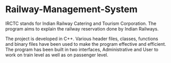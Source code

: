 # Railway-Management-System

IRCTC stands for Indian Railway Catering and Tourism Corporation. The program aims to explain the railway reservation done by Indian Railways. 

The project is developed in C++. Various header files, classes, functions and binary files have been used to make the program effective and efficient. 
The program has been built in two interfaces, Administrative and User to work on train level as well as on passenger level.
